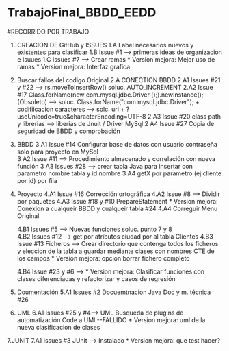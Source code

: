 # TrabajoFinal_BBDD_EEDD

#RECORRIDO POR TRABAJO
1. CREACION DE GitHub y ISSUES
  1.A Label necesarios nuevos y existentes para clasificar 
  1.B Issue #1 --> primeras ideas de organizacion e Isuues 
  1.C Issues #7 --> Crear ramas
                * Version mejora: Mejor uso de ramas 
                * Version mejora: Interfaz grafica 
                
2. Buscar fallos del codigo Original
  2.A CONECTION BBDD 
    2.A1 Issues #21 y #22  -->  rs.moveToInsertRow()  soluc. AUTO_INCREMENT
    2.A2 Issue #17 Class.forName(new com.mysql.jdbc.Driver ();).newInstance(); (Obsoleto) --> soluc. Class.forName("com.mysql.jdbc.Driver"); +
                   codifiicacion caracteres --> solc. url + ?useUnicode=true&characterEncoding=UTF-8
    2 A3 Issue #20  class path y librerias  --> liberias de Jnuit / Driver MySql
    2 A4 Issue #27 Copia de seguridad de BBDD y comprobación 
  
 3. BBDD 
    3 A1 Issue #14 Configurar base de datos con usuario contraseña solo para proyecto en MySql  
    3 A2  Issue #11 --> Procedimiento almacenado y correlación con nueva función
    3 A3 Issues #28 --> crear tabla Java para insertar con parametro nombre tabla y id nombre
    3 A4 getX por parametro (ej cliente por id) por fila
   
 4. Proyecto
    4.A1  Issue #16 Corrección ortográfica
    4.A2  Issue #8 --> Dividir por paquetes
    4.A3  Issue #18 y #10 PrepareStatement
                  * Version mejora: Conexion a cualqueir BBDD y cualqueir tabla  #24
    4.A4 Correguir Menu Original 
                  
    4.B1  Issues #5 --> Nuevas funciones soluc. punto 7 y 8  
    4.B2 Issues #12 --> get por atributos ciudad por al tabla Clientes
    4.B3 Issue #13 Ficheros --> Crear directorio que contenga todos los ficheros y eleccion de la tabla a guardar mediante clases con nombres CTE de los campos 
                          * Version mejora: opcion borrar fichero completo
  
    4.B4 Issue #23 y #6 -->  * Version mejora: Clasificar funciones con clases diferenciadas y refactorizar y casos de regresión 
  
 5. Doumentación
    5.A1 Issues #2 Docuemtnacion Java Doc y m. técnica #26
 
 6. UML
    6.A1 Issues #25 y #4--> UML Busqueda de plugins de automatización Code a UMl --FALLIDO
                     * Version mejora: uml de la nueva clasificacion de clases
                     
 7.JUNIT
    7.A1 Issues #3 JUnit --> Instalado 
                       * Version mejora: que test hacer?
  
  
